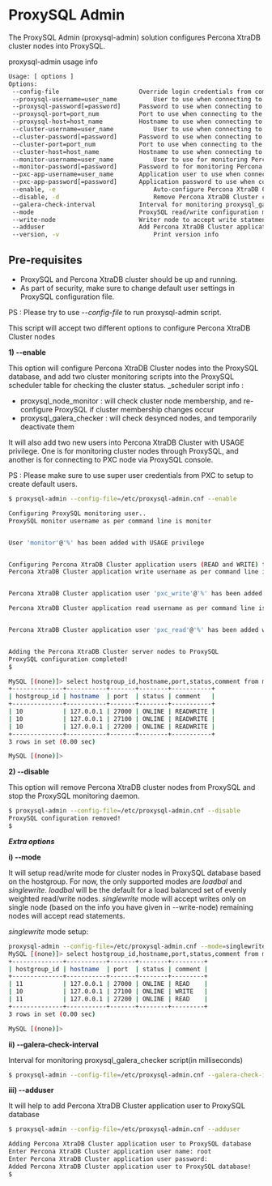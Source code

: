 ProxySQL Admin
==============

The ProxySQL Admin (proxysql-admin) solution configures Percona XtraDB cluster nodes into ProxySQL.

proxysql-admin usage info

```bash
Usage: [ options ]
Options:
 --config-file                   	Override login credentials from command line and read login credentials from config file.
 --proxysql-username=user_name       	User to use when connecting to the ProxySQL service
 --proxysql-password[=password]  	Password to use when connecting to the ProxySQL service
 --proxysql-port=port_num        	Port to use when connecting to the ProxySQL service
 --proxysql-host=host_name       	Hostname to use when connecting to the ProxySQL service
 --cluster-username=user_name        	User to use when connecting to the Percona XtraDB Cluster node
 --cluster-password[=password]   	Password to use when connecting to the Percona XtraDB Cluster node
 --cluster-port=port_num         	Port to use when connecting to the Percona XtraDB Cluster node
 --cluster-host=host_name        	Hostname to use when connecting to the Percona XtraDB Cluster node
 --monitor-username=user_name        	User to use for monitoring Percona XtraDB Cluster nodes through ProxySQL
 --monitor-password[=password]   	Password to for monitoring Percona XtraDB Cluster nodes through ProxySQL
 --pxc-app-username=user_name  		Application user to use when connecting to the Percona XtraDB Cluster node
 --pxc-app-password[=password]		Application password to use when connecting to the Percona XtraDB Cluster node
 --enable, -e                        	Auto-configure Percona XtraDB Cluster nodes into ProxySQL
 --disable, -d                       	Remove Percona XtraDB Cluster configurations from ProxySQL
 --galera-check-interval         	Interval for monitoring proxysql_galera_checker script(in milliseconds)
 --mode                         	ProxySQL read/write configuration mode, currently it supports 'loadbal' and 'singlewrite'(default) modes
 --write-node                   	Writer node to accept write statments. This option only support with --mode=singlewrite
 --adduser                       	Add Percona XtraDB Cluster application user to ProxySQL database
 --version, -v                       	Print version info
```
Pre-requisites 
--------------
* ProxySQL and Percona XtraDB cluster should be up and running.
* As part of security, make sure to change default user settings in ProxySQL configuration file.

PS : Please try to use _--config-file_ to run proxysql-admin script.

This script will accept two different options to configure Percona XtraDB Cluster nodes

  __1) --enable__

  This option will configure Percona XtraDB Cluster nodes into the ProxySQL database, and add two cluster monitoring scripts into the ProxySQL scheduler table for checking the cluster status.
  _scheduler script info :
  * proxysql_node_monitor : will check cluster node membership, and re-configure ProxySQL if cluster membership changes occur
  * proxysql_galera_checker : will check desynced nodes, and temporarily deactivate them

  It will also add two new users into Percona XtraDB Cluster with USAGE privilege. One is for monitoring cluster nodes through ProxySQL, and another is for connecting to PXC node via ProxySQL console.

  PS : Please make sure to use super user credentials from PXC to setup to create default users.

```bash  
$ proxysql-admin --config-file=/etc/proxysql-admin.cnf --enable

Configuring ProxySQL monitoring user..
ProxySQL monitor username as per command line is monitor


User 'monitor'@'%' has been added with USAGE privilege


Configuring Percona XtraDB Cluster application users (READ and WRITE) to connect through ProxySQL
Percona XtraDB Cluster application write username as per command line is pxc_write


Percona XtraDB Cluster application user 'pxc_write'@'%' has been added with USAGE privilege, please make sure to grant appropriate privileges

Percona XtraDB Cluster application read username as per command line is pxc_read


Percona XtraDB Cluster application user 'pxc_read'@'%' has been added with USAGE privilege, please make sure to grant appropriate privileges


Adding the Percona XtraDB Cluster server nodes to ProxySQL
ProxySQL configuration completed!
$ 

MySQL [(none)]> select hostgroup_id,hostname,port,status,comment from mysql_servers;
+--------------+-----------+-------+--------+-----------+
| hostgroup_id | hostname  | port  | status | comment   |
+--------------+-----------+-------+--------+-----------+
| 10           | 127.0.0.1 | 27000 | ONLINE | READWRITE |
| 10           | 127.0.0.1 | 27100 | ONLINE | READWRITE |
| 10           | 127.0.0.1 | 27200 | ONLINE | READWRITE |
+--------------+-----------+-------+--------+-----------+
3 rows in set (0.00 sec)

MySQL [(none)]> 
```
  __2) --disable__ 
  
  This option will remove Percona XtraDB cluster nodes from ProxySQL and stop the ProxySQL monitoring daemon.
```bash
$ proxysql-admin --config-file=/etc/proxysql-admin.cnf --disable
ProxySQL configuration removed!
$ 

```

___Extra options___

__i) --mode__

It will setup read/write mode for cluster nodes in ProxySQL database based on the hostgroup. For now,  the only supported modes are _loadbal_  and _singlewrite_.  _loadbal_ will be the default for a load balanced set of evenly weighted read/write nodes. _singlewrite_ mode will accept writes only on single node (based on the info you have given in --write-node) remaining nodes will accept read statements.

_singlewrite_ mode setup:
```bash 
proxysql-admin --config-file=/etc/proxysql-admin.cnf --mode=singlewrite --write-node=127.0.0.1:27100 --enable
MySQL [(none)]> select hostgroup_id,hostname,port,status,comment from mysql_servers;
+--------------+-----------+-------+--------+---------+
| hostgroup_id | hostname  | port  | status | comment |
+--------------+-----------+-------+--------+---------+
| 11           | 127.0.0.1 | 27000 | ONLINE | READ    |
| 10           | 127.0.0.1 | 27100 | ONLINE | WRITE   |
| 11           | 127.0.0.1 | 27200 | ONLINE | READ    |
+--------------+-----------+-------+--------+---------+
3 rows in set (0.00 sec)

MySQL [(none)]> 
```

__ii) --galera-check-interval__

Interval for monitoring proxysql_galera_checker script(in milliseconds)

```bash
$ proxysql-admin --config-file=/etc/proxysql-admin.cnf --galera-check-interval=5000 --enable
```
__iii) --adduser__

It will help to add Percona XtraDB Cluster application user to ProxySQL database

```bash
$ proxysql-admin --config-file=/etc/proxysql-admin.cnf --adduser

Adding Percona XtraDB Cluster application user to ProxySQL database
Enter Percona XtraDB Cluster application user name: root   
Enter Percona XtraDB Cluster application user password: 
Added Percona XtraDB Cluster application user to ProxySQL database!
$ 
```
